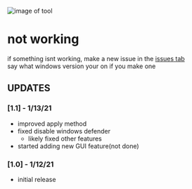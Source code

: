 ![image of tool](https://i.imgur.com/djtoN55.png)

# not working
if something isnt working, make a new issue in the [issues tab](https://github.com/milu-zzz/wineditor/issues)  
say what windows version your on if you make one

## UPDATES

### [1.1] - 1/13/21
- improved apply method
- fixed disable windows defender
  - likely fixed other features
- started adding new GUI feature(not done)

### [1.0] - 1/12/21
- initial release
